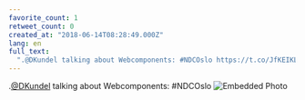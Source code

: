 ```yaml
---
favorite_count: 1
retweet_count: 0
created_at: "2018-06-14T08:28:49.000Z"
lang: en
full_text:
  ".@DKundel talking about Webcomponents: #NDCOslo https://t.co/JfKEIKL6kk"
---
```


.[@DKundel](https://twitter.com/DKundel) talking about Webcomponents: #NDCOslo
![Embedded Photo](https://twitter-media-coderbyheart.s3.eu-north-1.amazonaws.com/1007178030815510528-Dfo3EfKWAAEwPnR.jpg)
